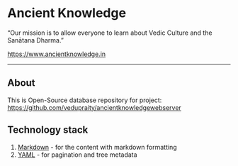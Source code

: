 # Ancient Knowledge

“Our mission is to allow everyone to learn about Vedic Culture and the Sanātana Dharma.”

https://www.ancientknowledge.in

---

## About

This is Open-Source database repository for project: https://github.com/vedupraity/ancientknowledgewebserver

## Technology stack

1. [Markdown](https://en.wikipedia.org/wiki/Markdown) - for the content with markdown formatting
3. [YAML](https://en.wikipedia.org/wiki/YAML) - for pagination and tree metadata
